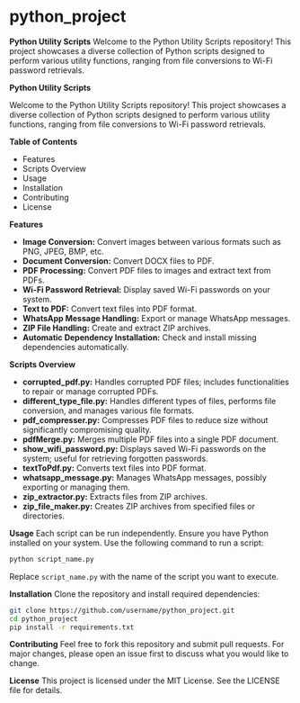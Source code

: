 # python_project
**Python Utility Scripts**
Welcome to the Python Utility Scripts repository! This project showcases a diverse collection of Python scripts designed to perform various utility functions, ranging from file conversions to Wi-Fi password retrievals.

**Python Utility Scripts**

Welcome to the Python Utility Scripts repository! This project showcases a diverse collection of Python scripts designed to perform various utility functions, ranging from file conversions to Wi-Fi password retrievals.

**Table of Contents**
- Features
- Scripts Overview
- Usage
- Installation
- Contributing
- License

**Features**
- **Image Conversion:** Convert images between various formats such as PNG, JPEG, BMP, etc.
- **Document Conversion:** Convert DOCX files to PDF.
- **PDF Processing:** Convert PDF files to images and extract text from PDFs.
- **Wi-Fi Password Retrieval:** Display saved Wi-Fi passwords on your system.
- **Text to PDF:** Convert text files into PDF format.
- **WhatsApp Message Handling:** Export or manage WhatsApp messages.
- **ZIP File Handling:** Create and extract ZIP archives.
- **Automatic Dependency Installation:** Check and install missing dependencies automatically.

**Scripts Overview**
- **corrupted_pdf.py:** Handles corrupted PDF files; includes functionalities to repair or manage corrupted PDFs.
- **different_type_file.py:** Handles different types of files, performs file conversion, and manages various file formats.
- **pdf_compresser.py:** Compresses PDF files to reduce size without significantly compromising quality.
- **pdfMerge.py:** Merges multiple PDF files into a single PDF document.
- **show_wifi_password.py:** Displays saved Wi-Fi passwords on the system; useful for retrieving forgotten passwords.
- **textToPdf.py:** Converts text files into PDF format.
- **whatsapp_message.py:** Manages WhatsApp messages, possibly exporting or managing them.
- **zip_extractor.py:** Extracts files from ZIP archives.
- **zip_file_maker.py:** Creates ZIP archives from specified files or directories.

**Usage**
Each script can be run independently. Ensure you have Python installed on your system. Use the following command to run a script:

```bash
python script_name.py
```
Replace `script_name.py` with the name of the script you want to execute.

**Installation**
Clone the repository and install required dependencies:

```bash
git clone https://github.com/username/python_project.git
cd python_project
pip install -r requirements.txt
```

**Contributing**
Feel free to fork this repository and submit pull requests. For major changes, please open an issue first to discuss what you would like to change.

**License**
This project is licensed under the MIT License. See the LICENSE file for details.
